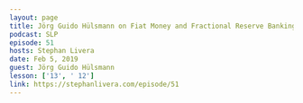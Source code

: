 ```yaml
---
layout: page
title: Jörg Guido Hülsmann on Fiat Money and Fractional Reserve Banking
podcast: SLP
episode: 51
hosts: Stephan Livera
date: Feb 5, 2019
guest: Jörg Guido Hülsmann
lesson: ['13', ' 12']
link: https://stephanlivera.com/episode/51
---
```

